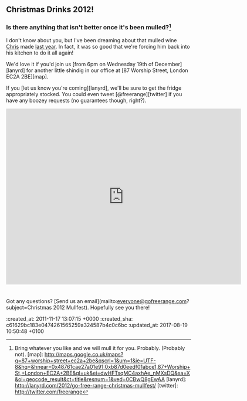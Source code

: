 Christmas Drinks 2012!
-----

### Is there anything that isn't better once it's been mulled?[^1]


I don't know about you, but I've been dreaming about that mulled wine [Chris](/chris-roos) made [last year](/officewarming). In fact, it was so good that we're forcing him back into his kitchen to do it all again!

We'd love it if you'd join us [from 6pm on Wednesday 19th of December][lanyrd] for another little shindig in our office at [87 Worship Street, London EC2A 2BE][map].

If you [let us know you're coming][lanyrd], we'll be sure to get the fridge appropriately stocked. You could even tweet [@freerange][twitter] if you have any boozey requests (no guarantees though, right?).


<iframe width="640" height="480" frameborder="0" scrolling="no" marginheight="0" marginwidth="0" src="http://maps.google.co.uk/maps/ms?gl=uk&amp;hl=en&amp;mpa=0&amp;ctz=0&amp;mpf=0&amp;ie=UTF8&amp;msa=0&amp;msid=210824517716067281896.0004b1edb21020be10fcb&amp;t=m&amp;vpsrc=0&amp;ll=51.522062,-0.082397&amp;spn=0.003204,0.006866&amp;z=17&amp;output=embed" style="margin-bottom: 1.6em"></iframe>

Got any questions? [Send us an email](mailto:everyone@gofreerange.com?subject=Christmas 2012 Mullfest). Hopefully see you there!

[^1]: Bring whatever you like and we will mull it for you. Probably. (Probably not).
[map]: http://maps.google.co.uk/maps?q=87+worship+street+ec2a+2be&qscrl=1&um=1&ie=UTF-8&hq=&hnear=0x48761cae27a01e91:0xb87d0eedf01abce1,87+Worship+St,+London+EC2A+2BE&gl=uk&ei=dwHFTsqMC4axhAe_nMXsDQ&sa=X&oi=geocode_result&ct=title&resnum=1&ved=0CBwQ8gEwAA
[lanyrd]: http://lanyrd.com/2012/go-free-range-christmas-mullfest/
[twitter]: http://twitter.com/freerange

:created_at: 2011-11-17 13:07:15 +0000
:created_sha: c61629bc183e0474261565259a324587b4c0c6bc
:updated_at: 2017-08-19 10:50:48 +0100
